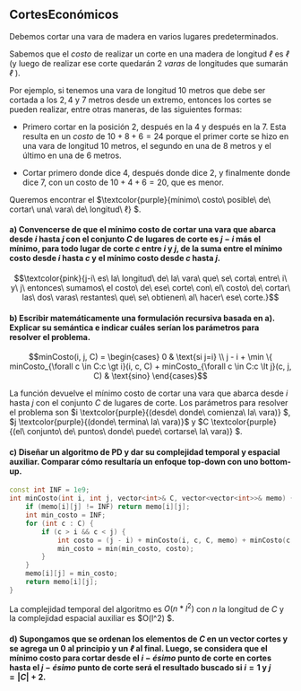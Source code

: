 CortesEconómicos
---

Debemos cortar una vara de madera en varios lugares predeterminados. 

Sabemos que el $costo$ de realizar un corte en una madera de longitud $ℓ$ es $ℓ$ (y luego de realizar ese corte quedarán $2$ $varas$ de longitudes que sumarán $ℓ$ ). 

Por ejemplo, si tenemos una vara de longitud $10$ metros que debe ser cortada a los $2, 4$ y $7$ metros desde un extremo, entonces los cortes se pueden realizar, entre otras maneras, de las siguientes formas:

* Primero cortar en la posición $2$, después en la $4$ y después en la $7$. Esta resulta en un $costo$ de $10 + 8 + 6 = 24$ porque el primer corte se hizo en una vara de longitud $10$ metros, el segundo en una de $8$ metros y el último en una de $6$ metros.

* Cortar primero donde dice $4$, después donde dice $2$, y finalmente donde dice $7$, con un costo de $10 + 4 + 6 = 20$, que es menor.

Queremos encontrar el $\textcolor{purple}{mínimo\ costo\ posible\ de\ cortar\ una\ vara\ de\ longitud\ ℓ} $.

#### a) Convencerse de que el mínimo costo de cortar una vara que abarca desde $i$ hasta $j$ con el conjunto $C$ de lugares de corte es $j − i$ más el mínimo, para todo lugar de corte $c$ entre $i$ y $j$, de la suma entre el mínimo costo desde $i$ hasta $c$ y el mínimo costo desde $c$ hasta $j$.

```math
\textcolor{pink}{j-i\ es\ la\ longitud\ de\ la\ vara\ que\ se\ corta\ entre\ i\ y\ j\ entonces\ sumamos\ el costo\ de\ ese\ corte\ con\ el\ costo\ de\ cortar\ las\ dos\ varas\ restantes\ que\ se\ obtienen\ al\ hacer\ ese\ corte.}
```

#### b) Escribir matemáticamente una formulación recursiva basada en a). Explicar su semántica e indicar cuáles serían los parámetros para resolver el problema.

```math
minCosto(i, j, C) = \begin{cases} 0 & \text{si j=i} \\ j - i + \min \{ minCosto_{\forall c \in C:c \gt i}(i, c, C) + minCosto_{\forall c \in C:c \lt j}(c, j, C) & \text{sino} \end{cases}
```
La función devuelve el mínimo costo de cortar una vara que abarca desde $i$ hasta $j$ con el conjunto $C$ de lugares de corte. Los parámetros para resolver el problema son $i \textcolor{purple}{(desde\ donde\ comienza\ la\ vara)} $, $j \textcolor{purple}{(donde\ termina\ la\ vara)}$ y $C \textcolor{purple}{(el\ conjunto\ de\ puntos\ donde\ puede\ cortarse\ la\ vara)} $.

#### c) Diseñar un algoritmo de PD y dar su complejidad temporal y espacial auxiliar. Comparar cómo resultaría un enfoque top-down con uno bottom-up.

```C++
const int INF = 1e9;
int minCosto(int i, int j, vector<int>& C, vector<vector<int>>& memo) {
    if (memo[i][j] != INF) return memo[i][j];
    int min_costo = INF;
    for (int c : C) {
        if (c > i && c < j) {
            int costo = (j - i) + minCosto(i, c, C, memo) + minCosto(c, j, C, memo);
            min_costo = min(min_costo, costo);
        }
    }
    memo[i][j] = min_costo;
    return memo[i][j];
}
```

La complejidad temporal del algoritmo es $O(n* l^2)$ con $n$ la longitud de $C$ y la complejidad espacial auxiliar es $O(l^2) $.

#### d) Supongamos que se ordenan los elementos de $C$ en un vector cortes y se agrega un $0$ al principio y un $ℓ$ al final. Luego, se considera que el mínimo costo para cortar desde el $i-ésimo$ punto de corte en cortes hasta el $j-ésimo$ punto de corte será el resultado buscado si $i = 1$ y $j = |C| + 2$.
